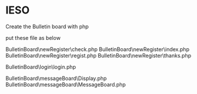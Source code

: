 # IESO
Create the Bulletin board with php

put these file as below

BulletinBoard\newRegister\check.php
BulletinBoard\newRegister\index.php
BulletinBoard\newRegister\regist.php
BulletinBoard\newRegister\thanks.php

BulletinBoard\login\login.php

BulletinBoard\messageBoard\Display.php
BulletinBoard\messageBoard\MessageBoard.php

